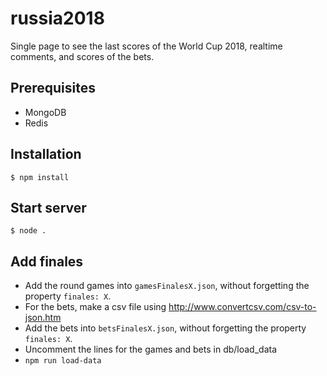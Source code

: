 russia2018
==========

Single page to see the last scores of the World Cup 2018, realtime comments, and scores of the bets.

## Prerequisites
- MongoDB
- Redis

## Installation
```
$ npm install
```

## Start server
```
$ node .
```

## Add finales
- Add the round games into `gamesFinalesX.json`, without forgetting the property `finales: X`.
- For the bets, make a csv file using http://www.convertcsv.com/csv-to-json.htm
- Add the bets into `betsFinalesX.json`, without forgetting the property `finales: X`.
- Uncomment the lines for the games and bets in db/load_data
- `npm run load-data`



